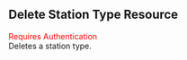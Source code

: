 ## Delete Station Type Resource
<span style="color:red">Requires Authentication</span>  
Deletes a station type.
